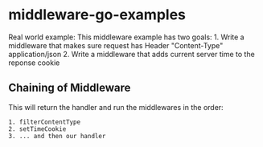 # middleware-go-examples
Real world example:
This middleware example has two goals:
    1. Write a middleware that makes sure request has Header "Content-Type" application/json
    2. Write a middleware that adds current server time to the reponse cookie





Chaining of Middleware
----------------------
This will return the handler and run the middlewares in the order:

    1. filterContentType
    2. setTimeCookie
    3. ... and then our handler
